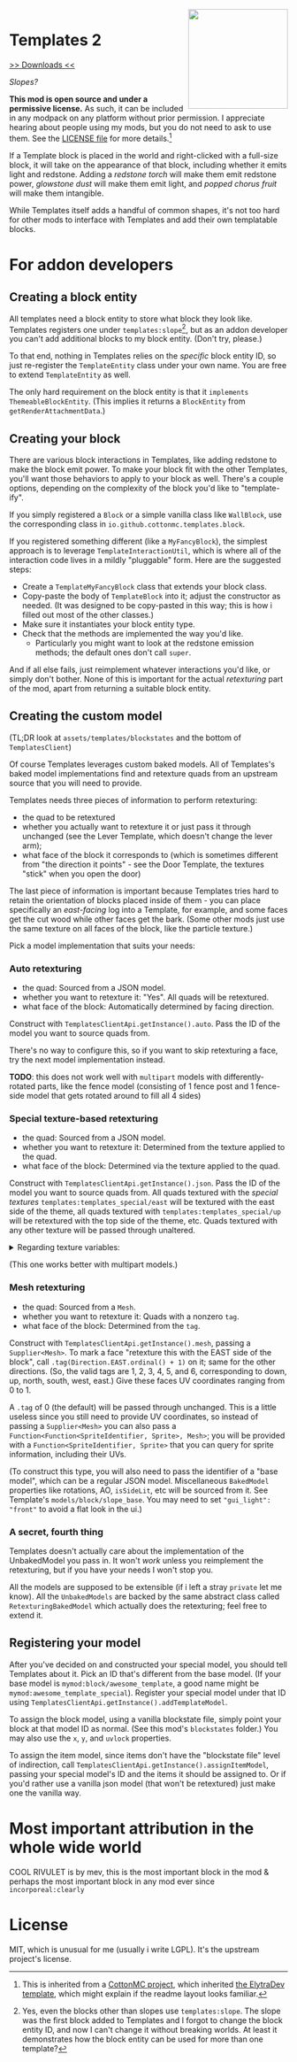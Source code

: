<img src="icon.png" align="right" width="180px"/>

# Templates 2

[>> Downloads <<](https://modrinth.com/mod/templates-2)

*Slopes?*

**This mod is open source and under a permissive license.** As such, it can be included in any modpack on any platform without prior permission. I appreciate hearing about people using my mods, but you do not need to ask to use them. See the [LICENSE file](LICENSE) for more details.[^1]

If a Template block is placed in the world and right-clicked with a full-size block, it will take on the appearance of that block, including whether it emits light and redstone. Adding a *redstone torch* will make them emit redstone power, *glowstone dust* will make them emit light, and *popped chorus fruit* will make them intangible.

While Templates itself adds a handful of common shapes, it's not too hard for other mods to interface with Templates and add their own templatable blocks.

# For addon developers

## Creating a block entity

All templates need a block entity to store what block they look like. Templates registers one under `templates:slope`[^2], but as an addon developer you can't add additional blocks to my block entity. (Don't try, please.)

To that end, nothing in Templates relies on the *specific* block entity ID, so just re-register the `TemplateEntity` class under your own name. You are free to extend `TemplateEntity` as well.

The only hard requirement on the block entity is that it `implements ThemeableBlockEntity`. (This implies it returns a `BlockEntity` from `getRenderAttachmentData`.)

## Creating your block

There are various block interactions in Templates, like adding redstone to make the block emit power. To make your block fit with the other Templates, you'll want those behaviors to apply to your block as well. There's a couple options, depending on the complexity of the block you'd like to "template-ify".

If you simply registered a `Block` or a simple vanilla class like `WallBlock`, use the corresponding class in `io.github.cottonmc.templates.block`.

If you registered something different (like a `MyFancyBlock`), the simplest approach is to leverage `TemplateInteractionUtil`, which is where all of the interaction code lives in a mildly "pluggable" form. Here are the suggested steps:

* Create a `TemplateMyFancyBlock` class that extends your block class.
* Copy-paste the body of `TemplateBlock` into it; adjust the constructor as needed. (It was designed to be copy-pasted in this way; this is how i filled out most of the other classes.)
* Make sure it instantiates your block entity type.
* Check that the methods are implemented the way you'd like.
  * Particularly you might want to look at the redstone emission methods; the default ones don't call `super`.

And if all else fails, just reimplement whatever interactions you'd like, or simply don't bother. None of this is important for the actual *retexturing* part of the mod, apart from returning a suitable block entity.

## Creating the custom model

(TL;DR look at `assets/templates/blockstates` and the bottom of `TemplatesClient`)

Of course Templates leverages custom baked models. All of Templates's baked model implementations find and retexture quads from an upstream source that you will need to provide.

Templates needs three pieces of information to perform retexturing:

* the quad to be retextured
* whether you actually want to retexture it or just pass it through unchanged (see the Lever Template, which doesn't change the lever arm);
* what face of the block it corresponds to (which is sometimes different from "the direction it points" - see the Door Template, the textures "stick" when you open the door)

The last piece of information is important because Templates tries hard to retain the orientation of blocks placed inside of them - you can place specifically an *east-facing* log into a Template, for example, and some faces get the cut wood while other faces get the bark. (Some other mods just use the same texture on all faces of the block, like the particle texture.)

Pick a model implementation that suits your needs:

### Auto retexturing

* the quad: Sourced from a JSON model.
* whether you want to retexture it: "Yes". All quads will be retextured.
* what face of the block: Automatically determined by facing direction.

Construct with `TemplatesClientApi.getInstance().auto`. Pass the ID of the model you want to source quads from.

There's no way to configure this, so if you want to skip retexturing a face, try the next model implementation instead.

**TODO**: this does not work well with `multipart` models with differently-rotated parts, like the fence model (consisting of 1 fence post and 1 fence-side model that gets rotated around to fill all 4 sides)

### Special texture-based retexturing

* the quad: Sourced from a JSON model.
* whether you want to retexture it: Determined from the texture applied to the quad.
* what face of the block: Determined via the texture applied to the quad.

Construct with `TemplatesClientApi.getInstance().json`. Pass the ID of the model you want to source quads from. All quads textured with the *special textures* `templates:templates_special/east` will be textured with the east side of the theme, all quads textured with `templates:templates_special/up` will be retextured with the top side of the theme, etc. Quads textured with any other texture will be passed through unaltered.

<details><summary>Regarding texture variables:</summary>

On the off-chance your blockmodel already has texture variables for `north`, `south`, etc, you can simply apply Templates's special textures to it:

```json
{
	"parent": "mymod:block/my_model",
	"textures": {
		"north": "templates:templates_special/north",
		"east": "templates:templates_special/east",
		"south": "templates:templates_special/south",
		"west": "templates:templates_special/west",
		"up": "templates:templates_special/up",
		"down": "templates:templates_special/down",
	}
}
```

Sadly, many models don't specify *completely* separate textures for all six sides. If you have a setup like an "ends" variable which gets applied to "the top and bottom" or something, please don't use the texture-variables approach. Instead, see if the `UnbakedAutoRetexturedModel` suits your needs, or make a second copy of the json model that does separately fill in all faces.
</details>

(This one works better with multipart models.)

### Mesh retexturing

* the quad: Sourced from a `Mesh`.
* whether you want to retexture it: Quads with a nonzero `tag`.
* what face of the block: Determined from the `tag`.

Construct with `TemplatesClientApi.getInstance().mesh`, passing a `Supplier<Mesh>`. To mark a face "retexture this with the EAST side of the block", call `.tag(Direction.EAST.ordinal() + 1)` on it; same for the other directions. (So, the valid tags are 1, 2, 3, 4, 5, and 6, corresponding to down, up, north, south, west, east.) Give these faces UV coordinates ranging from 0 to 1.

A `.tag` of 0 (the default) will be passed through unchanged. This is a little useless since you still need to provide UV coordinates, so instead of passing a `Supplier<Mesh>` you can also pass a `Function<Function<SpriteIdentifier, Sprite>, Mesh>`; you will be provided with a `Function<SpriteIdentifier, Sprite>` that you can query for sprite information, including their UVs.

(To construct this type, you will also need to pass the identifier of a "base model", which can be a regular JSON model. Miscellaneous `BakedModel` properties like rotations, AO, `isSideLit`, etc will be sourced from it. See Template's `models/block/slope_base`. You may need to set `"gui_light": "front"` to avoid a flat look in the ui.)

### A secret, fourth thing

Templates doesn't actually care about the implementation of the UnbakedModel you pass in. It won't *work* unless you reimplement the retexturing, but if you have your needs I won't stop you.

All the models are supposed to be extensible (if i left a stray `private` let me know). All the `UnbakedModels` are backed by the same abstract class called `RetexturingBakedModel` which actually does the retexturing; feel free to extend it.

## Registering your model

After you've decided on and constructed your special model, you should tell Templates about it. Pick an ID that's different from the base model. (If your base model is `mymod:block/awesome_template`, a good name might be `mymod:awesome_template_special`). Register your special model under that ID using `TemplatesClientApi.getInstance().addTemplateModel`.

To assign the block model, using a vanilla blockstate file, simply point your block at that model ID as normal. (See this mod's `blockstates` folder.) You may also use the `x`, `y`, and `uvlock` properties.

To assign the item model, since items don't have the "blockstate file" level of indirection, call `TemplatesClientApi.getInstance().assignItemModel`, passing your special model's ID and the items it should be assigned to. Or if you'd rather use a vanilla json model (that won't be retextured) just make one the vanilla way.

# Most important attribution in the whole wide world

COOL RIVULET is by mev, this is the most important block in the mod & perhaps the most important block in any mod ever since `incorporeal:clearly`

# License

MIT, which is unusual for me (usually i write LGPL). It's the upstream project's license.

[^1]: This is inherited from a [CottonMC project](https://github.com/CottonMC/Templates), which inherited [the ElytraDev template](https://github.com/elytra/Concrete), which might explain if the readme layout looks familiar.

[^2]: Yes, even the blocks other than slopes use `templates:slope`. The slope was the first block added to Templates and I forgot to change the block entity ID, and now I can't change it without breaking worlds. At least it demonstrates how the block entity can be used for more than one template?